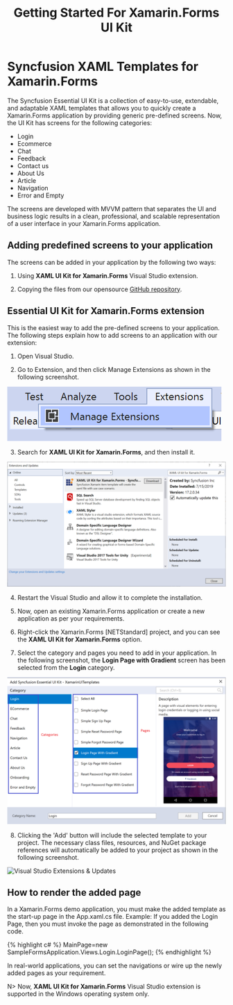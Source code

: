 ﻿---
layout: post
title: Getting Started For Xamarin.Forms UI Kit
platform: xamarin
control: Xamarin UI Kit
documentation: ug
---

# Syncfusion XAML Templates for Xamarin.Forms

The Syncfusion Essential UI Kit is a collection of easy-to-use, extendable, and adaptable XAML templates that allows you to quickly create a Xamarin.Forms application by providing generic pre-defined screens. Now, the UI Kit has screens for the following categories:

* Login
* Ecommerce
* Chat
* Feedback
* Contact us
* About Us
* Article
* Navigation
* Error and Empty  

The screens are developed with MVVM pattern that separates the UI and business logic results in a clean, professional, and scalable representation of a user interface in your Xamarin.Forms application.

## Adding predefined screens to your application

The screens can be added in your application by the following two ways:

1. Using **XAML UI Kit for Xamarin.Forms** Visual Studio extension.

2. Copying the files from our opensource [GitHub repository](https://github.com/syncfusion/essential-ui-kit-for-xamarin.forms).

## Essential UI Kit for Xamarin.Forms extension

This is the easiest way to add the pre-defined screens to your application. The following steps explain how to add screens to an application with our extension: 

1. Open Visual Studio.

2. Go to Extension, and then click Manage Extensions as shown in the following screenshot.

![Visual Studio Extensions](Essential-UI-Kit-images/VS_Extensions.png)

3. Search for **XAML UI Kit for Xamarin.Forms**, and then install it.

![Visual Studio Extensions & Updates](Essential-UI-Kit-images/Extension&Update.png)

4. Restart the Visual Studio and allow it to complete the installation. 

5. Now, open an existing Xamarin.Forms application or create a new application as per your requirements.
 
6. Right-click the Xamarin.Forms [NETStandard] project, and you can see the **XAML UI Kit for Xamarin.Forms** option.

7. Select the category and pages you need to add in your application. In the following screenshot, the **Login Page with Gradient** screen has been selected from the **Login** category. 

![Visual Studio Extensions & Updates](Essential-UI-Kit-images/EssentialUIKitCategory.png)

8. Clicking the 'Add' button will include the selected template to your project. The necessary class files, resources, and NuGet package references will automatically be added to your project as shown in the following screenshot.

![Visual Studio Extensions & Updates](Essential-UI-Kit-images/Kit_Nuget&Files.png)

## How to render the added page

In a Xamarin.Forms demo application, you must make the added template as the start-up page in the App.xaml.cs file. 
Example: If you added the Login Page, then you must invoke the page as demonstrated in the following code.

{% highlight c# %}
MainPage=new SampleFormsApplication.Views.Login.LoginPage();
{% endhighlight %} 

In real-world applications, you can set the navigations or wire up the newly added pages as your requirement. 

N> Now, **XAML UI Kit for Xamarin.Forms** Visual Studio extension is supported in the Windows operating system only.